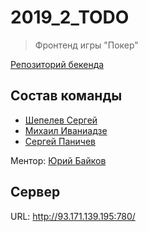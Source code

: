 # 2019_2_TODO
> Фронтенд игры "Покер"

[Репозиторий бекенда](https://github.com/go-park-mail-ru/2019_2_TODO)

## Состав команды
* [Шепелев Сергей](https://github.com/Toringol)
* [Михаил Иваниадзе](https://github.com/MishokkohsiM)
* [Сергей Паничев](https://github.com/Resg)

Ментор: [Юрий Байков](https://github.com/OkciD)

## Сервер
URL: http://93.171.139.195:780/